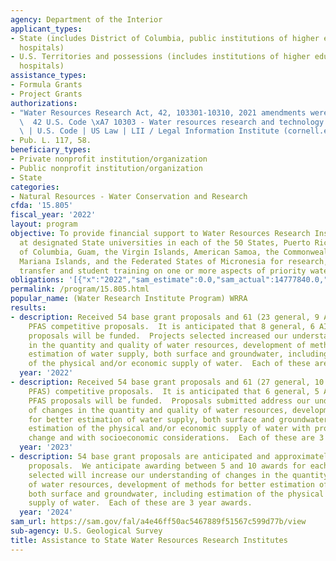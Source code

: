 ```yaml
---
agency: Department of the Interior
applicant_types:
- State (includes District of Columbia, public institutions of higher education and
  hospitals)
- U.S. Territories and possessions (includes institutions of higher education and
  hospitals)
assistance_types:
- Formula Grants
- Project Grants
authorizations:
- "Water Resources Research Act, 42, 103301-10310, 2021 amendments were codified here.\
  \  42 U.S. Code \xA7 10303 - Water resources research and technology institutes\
  \ | U.S. Code | US Law | LII / Legal Information Institute (cornell.edu)."
- Pub. L. 117, 58.
beneficiary_types:
- Private nonprofit institution/organization
- Public nonprofit institution/organization
- State
categories:
- Natural Resources - Water Conservation and Research
cfda: '15.805'
fiscal_year: '2022'
layout: program
objective: To provide financial support to Water Resources Research Institutes located
  at designated State universities in each of the 50 States, Puerto Rico, the District
  of Columbia, Guam, the Virgin Islands, American Samoa, the Commonwealth of the Northern
  Mariana Islands, and the Federated States of Micronesia for research, information
  transfer and student training on one or more aspects of priority water problems.
obligations: '[{"x":"2022","sam_estimate":0.0,"sam_actual":14777840.0,"usa_spending_actual":12687151.97},{"x":"2023","sam_estimate":18742465.0,"sam_actual":0.0,"usa_spending_actual":7901648.27},{"x":"2024","sam_estimate":16914995.0,"sam_actual":0.0,"usa_spending_actual":0.0}]'
permalink: /program/15.805.html
popular_name: (Water Research Institute Program) WRRA
results:
- description: Received 54 base grant proposals and 61 (23 general, 9 AIS, and 27)
    PFAS competitive proposals.  It is anticipated that 8 general, 6 AIS, and 10 PFAS
    proposals will be funded.  Projects selected increased our understanding of changes
    in the quantity and quality of water resources, development of methods for better
    estimation of water supply, both surface and groundwater, including estimation
    of the physical and/or economic supply of water.  Each of these are 3 year awards.
  year: '2022'
- description: Received 54 base grant proposals and 61 (27 general, 10 AIS, and 33
    PFAS) competitive proposals.  It is anticipated that 6 general, 5 AIS, and 10
    PFAS proposals will be funded.  Proposals submitted address our understanding
    of changes in the quantity and quality of water resources, development of methods
    for better estimation of water supply, both surface and groundwater, including
    estimation of the physical and/or economic supply of water with projected climate
    change and with socioeconomic considerations.  Each of these are 3 year awards.
  year: '2023'
- description: 54 base grant proposals are anticipated and approximately 70 competitive
    proposals.  We anticipate awarding between 5 and 10 awards for each program.  Projects
    selected will increase our understanding of changes in the quantity and quality
    of water resources, development of methods for better estimation of water supply,
    both surface and groundwater, including estimation of the physical and/or economic
    supply of water.  Each of these are 3 year awards.
  year: '2024'
sam_url: https://sam.gov/fal/a4e46ff50ac5467889f51567c599d77b/view
sub-agency: U.S. Geological Survey
title: Assistance to State Water Resources Research Institutes
---
```

